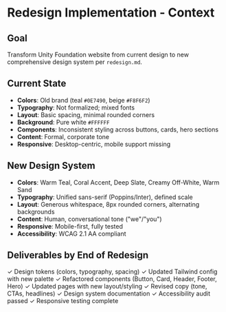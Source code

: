 
# Redesign Implementation - Context

## Goal
Transform Unity Foundation website from current design to new comprehensive design system per `redesign.md`.

## Current State
- **Colors**: Old brand (teal `#0E7490`, beige `#F8F6F2`)
- **Typography**: Not formalized; mixed fonts
- **Layout**: Basic spacing, minimal rounded corners
- **Background**: Pure white `#FFFFFF`
- **Components**: Inconsistent styling across buttons, cards, hero sections
- **Content**: Formal, corporate tone
- **Responsive**: Desktop-centric, mobile support missing

## New Design System
- **Colors**: Warm Teal, Coral Accent, Deep Slate, Creamy Off-White, Warm Sand
- **Typography**: Unified sans-serif (Poppins/Inter), defined scale
- **Layout**: Generous whitespace, 8px rounded corners, alternating backgrounds
- **Content**: Human, conversational tone ("we"/"you")
- **Responsive**: Mobile-first, fully tested
- **Accessibility**: WCAG 2.1 AA compliant

## Deliverables by End of Redesign
✓ Design tokens (colors, typography, spacing)
✓ Updated Tailwind config with new palette
✓ Refactored components (Button, Card, Header, Footer, Hero)
✓ Updated pages with new layout/styling
✓ Revised copy (tone, CTAs, headlines)
✓ Design system documentation
✓ Accessibility audit passed
✓ Responsive testing complete
